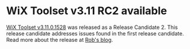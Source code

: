 # WiX Toolset v3.11 RC2 available

[WiX Toolset v3.11.0.1528][rc2] was released as a Release Candidate 2. This release candidate addresses issues found in the first release candidate. Read more about the release at [Rob's blog][rob].

[rc2]: /releases/v3.11/rc2
[rob]: http://robmensching.com/blog/posts/2017/3/28/wix-v3.11-release-candidate-2/
